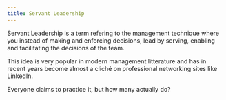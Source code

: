 ```yaml
---
title: Servant Leadership
---
```



Servant Leadership is a term refering to the management technique where you instead of making and enforcing decisions, lead by serving, enabling and facilitating the decisions of the team.

This idea is very popular in modern management litterature and has in recent years become almost a cliché on professional networking sites like LinkedIn.

Everyone claims to practice it, but how many actually do?  
